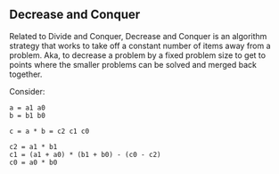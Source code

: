 ## Decrease and Conquer

Related to Divide and Conquer, Decrease and Conquer is an algorithm strategy that works to
take off a constant number of items away from a problem. Aka, to decrease a problem by a
fixed problem size to get to points where the smaller problems can be solved and merged
back together.

Consider:

```
a = a1 a0
b = b1 b0

c = a * b = c2 c1 c0

c2 = a1 * b1
c1 = (a1 + a0) * (b1 + b0) - (c0 - c2)
c0 = a0 * b0
```
